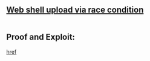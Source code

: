 ## [Web shell upload via race condition](https://portswigger.net/web-security/file-upload/lab-file-upload-web-shell-upload-via-race-condition)

![]()

## Proof and Exploit:
[href](https://streamable.com/gq50d3)
